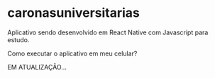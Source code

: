 # caronasuniversitarias

Aplicativo sendo desenvolvido em React Native com Javascript para estudo.

Como executar o aplicativo em meu celular?

EM ATUALIZAÇÃO...
